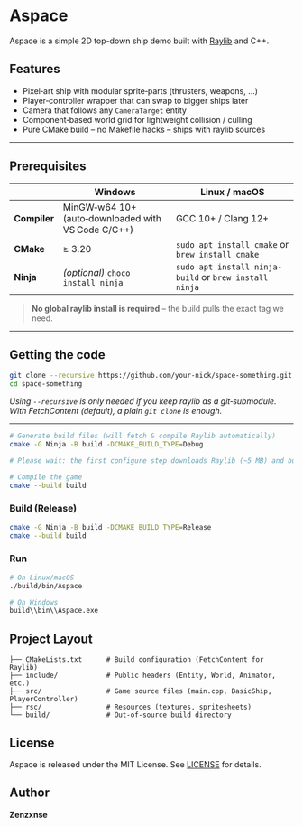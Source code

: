 # Aspace

Aspace is a simple 2D top-down ship demo built with [Raylib](https://raylib.com/) and C++.

## Features

* Pixel‑art ship with modular sprite‑parts (thrusters, weapons, …)
* Player‑controller wrapper that can swap to bigger ships later
* Camera that follows any `CameraTarget` entity
* Component‑based world grid for lightweight collision / culling
* Pure CMake build – no Makefile hacks – ships with raylib sources

---

## Prerequisites

|               | Windows                         | Linux / macOS                    |
|---------------|---------------------------------|----------------------------------|
| **Compiler**  | MinGW‑w64 10+ (auto‑downloaded with VS Code C/C++) | GCC 10+ / Clang 12+ |
| **CMake**     | ≥ 3.20                          | `sudo apt install cmake` or `brew install cmake` |
| **Ninja**     | *(optional)* `choco install ninja`  | `sudo apt install ninja-build` or `brew install ninja` |

> **No global raylib install is required** – the build pulls the exact tag we need.

---

## Getting the code

```bash
git clone --recursive https://github.com/your‑nick/space‑something.git
cd space‑something
```

*Using `--recursive` is only needed if you keep raylib as a git‑submodule.
With FetchContent (default), a plain `git clone` is enough.*

---

```bash
# Generate build files (will fetch & compile Raylib automatically)
cmake -G Ninja -B build -DCMAKE_BUILD_TYPE=Debug

# Please wait: the first configure step downloads Raylib (~5 MB) and builds it.

# Compile the game
cmake --build build
```

### Build (Release)

```bash
cmake -G Ninja -B build -DCMAKE_BUILD_TYPE=Release
cmake --build build
```

### Run

```bash
# On Linux/macOS
./build/bin/Aspace

# On Windows
build\\bin\\Aspace.exe
```

## Project Layout

```
├── CMakeLists.txt      # Build configuration (FetchContent for Raylib)
├── include/            # Public headers (Entity, World, Animator, etc.)
├── src/                # Game source files (main.cpp, BasicShip, PlayerController)
├── rsc/                # Resources (textures, spritesheets)
└── build/              # Out‑of‑source build directory
```

## License

Aspace is released under the MIT License. See [LICENSE](LICENSE) for details.

## Author

**Zenzxnse**
